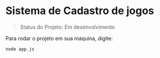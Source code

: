 # Sistema de Cadastro de jogos

> Status do Projeto: Em desenvolvimento

Para rodar o projeto em sua máquina, digite:
```
node app.js
```
